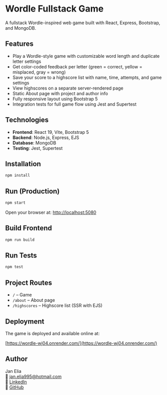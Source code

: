 # Wordle Fullstack Game

A fullstack Wordle-inspired web game built with React, Express, Bootstrap, and MongoDB.

## Features

- Play a Wordle-style game with customizable word length and duplicate letter settings
- Get color-coded feedback per letter (green = correct, yellow = misplaced, gray = wrong)
- Save your score to a highscore list with name, time, attempts, and game settings
- View highscores on a separate server-rendered page
- Static About page with project and author info
- Fully responsive layout using Bootstrap 5
- Integration tests for full game flow using Jest and Supertest

## Technologies

- **Frontend**: React 19, Vite, Bootstrap 5
- **Backend**: Node.js, Express, EJS
- **Database**: MongoDB
- **Testing**: Jest, Supertest

## Installation

```bash
npm install
```

## Run (Production)

```bash
npm start
```

Open your browser at: [http://localhost:5080](http://localhost:5080)

## Build Frontend

```bash
npm run build
```

## Run Tests

```bash
npm test
```

## Project Routes

- `/` – Game
- `/about` – About page
- `/highscores` – Highscore list (SSR with EJS)

## Deployment

The game is deployed and available online at:

[https://wordle-wj04.onrender.com/](https://wordle-wj04.onrender.com/)

## Author

Jan Elia  
📧 jan.elia995@hotmail.com  
🔗 [LinkedIn](https://www.linkedin.com/in/jan-elia-8001a7231/)  
🐙 [GitHub](https://github.com/jan-elia-24)
